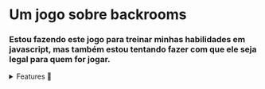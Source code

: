 # Um jogo sobre backrooms

### Estou fazendo este jogo para treinar minhas habilidades em javascript, mas também estou tentando fazer com que ele seja legal para quem for jogar.


<details>
  <summary>Features 🧾</summary>
    <ul>
        <li>Movimentação do player e colisão</li>
  </ul>
</details>